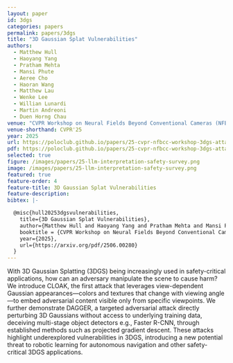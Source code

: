 ```yaml
---
layout: paper
id: 3dgs
categories: papers
permalink: papers/3dgs
title: "3D Gaussian Splat Vulnerabilities"
authors: 
  - Matthew Hull
  - Haoyang Yang
  - Pratham Mehta
  - Mansi Phute
  - Aeree Cho
  - Haoran Wang
  - Matthew Lau
  - Wenke Lee
  - Willian Lunardi
  - Martin Andreoni
  - Duen Horng Chau
venue: "CVPR Workshop on Neural Fields Beyond Conventional Cameras (NFBCC)"
venue-shorthand: CVPR'25
year: 2025
url: https://poloclub.github.io/papers/25-cvpr-nfbcc-workshop-3dgs-attack.pdf
pdf: https://poloclub.github.io/papers/25-cvpr-nfbcc-workshop-3dgs-attack.pdf
selected: true
figure: /images/papers/25-llm-interpretation-safety-survey.png
image: /images/papers/25-llm-interpretation-safety-survey.png
featured: true
feature-order: 4
feature-title: 3D Gaussian Splat Vulnerabilities
feature-description: 
bibtex: |-

  @misc{hull20253dgsvulnerabilities,
    title={3D Gaussian Splat Vulnerabilities}, 
    author={Matthew Hull and Haoyang Yang and Pratham Mehta and Mansi Phute and Aeree Cho and Haoran Wang and Matthew Lau and Wenke Lee and Willian Lunardi and Martin Andreoni and Duen Horng Chau},
    booktitle = {CVPR Workshop on Neural Fields Beyond Conventional Cameras},
    year={2025},
    url={https://arxiv.org/pdf/2506.00280}
  }
---
```


With 3D Gaussian Splatting (3DGS) being increasingly used in safety-critical applications, how can an adversary manipulate the scene to cause harm? We introduce CLOAK, the first attack that leverages view-dependent Gaussian appearances—colors and textures that change with viewing angle—to embed adversarial content visible only from specific viewpoints. We further demonstrate DAGGER, a targeted adversarial attack directly perturbing 3D Gaussians without access to underlying training data, deceiving multi-stage object detectors e.g., Faster R-CNN, through established methods such as projected gradient descent. These attacks highlight underexplored vulnerabilities in 3DGS, introducing a new potential threat to robotic learning for autonomous navigation and other safety-critical 3DGS applications. 
<!-- ---
title: "3D Gaussian Splat Vulnerabilities"
authors: "Matthew Hull, Haoyang Yang, Pratham Mehta, Mansi Phute, Aeree Cho, Haoran Wang, Matthew Lau, Wenke Lee, Willian Lunardi, Martin Andreoni, and Duen Horng Chau"
venue: "CVPR Workshop on Neural Fields Beyond Conventional Cameras (NFBCC)"
venue-shorthand: CVPR'25
location: Nashville, TN
featured: true
year: 2025
pdf: https://poloclub.github.io/papers/25-cvpr-nfbcc-workshop-3dgs-attack.pdf
paper-home: https://poloclub.github.io/papers/25-cvpr-nfbcc-workshop-3dgs-attack.pdf
github: https://github.com/poloclub/3d-gaussian-splat-attack
icon: 3dgs-vulnerabilities.png
icon-fit: cover
brand: 3DGS Vulnerabilities
poster: https://poloclub.github.io/papers/25-cvpr-nfbcc-workshop-3dgs-attack-poster.pdf
collaboration: TII
excerpt: "3D Gaussian splats easily attacked"
pub-type: "workshop"
bibtex: |-
  @misc{hull20253dgsvulnerabilities,
    title={3D Gaussian Splat Vulnerabilities}, 
    author={Matthew Hull and Haoyang Yang and Pratham Mehta and Mansi Phute and Aeree Cho and Haoran Wang and Matthew Lau and Wenke Lee and Willian Lunardi and Martin Andreoni and Duen Horng Chau},
    booktitle = {CVPR Workshop on Neural Fields Beyond Conventional Cameras},
    year={2025},
    url={https://arxiv.org/pdf/2506.00280}
  }
---
Abstract: With 3D Gaussian Splatting (3DGS) being increasingly used in safety-critical applications, how can an adversary manipulate the scene to cause harm? We introduce CLOAK, the first attack that leverages view-dependent Gaussian appearances—colors and textures that change with viewing angle—to embed adversarial content visible only from specific viewpoints. We further demonstrate DAGGER, a targeted adversarial attack directly perturbing 3D Gaussians without access to underlying training data, deceiving multi-stage object detectors e.g., Faster R-CNN, through established methods such as projected gradient descent. These attacks highlight underexplored vulnerabilities in 3DGS, introducing a new potential threat to robotic learning for autonomous navigation and other safety-critical 3DGS applications. -->